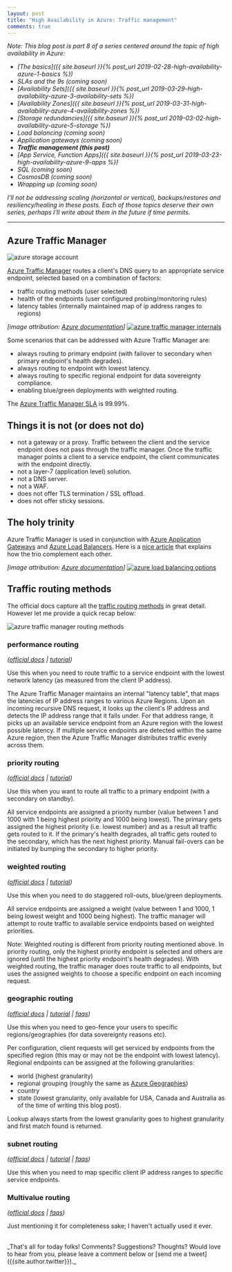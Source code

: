 ```yaml
---
layout: post
title: "High Availability in Azure: Traffic management"
comments: true
---
```

_Note: This blog post is part 8 of a series centered around the topic of high availability in Azure:_

* _[The basics]({{ site.baseurl }}{% post_url 2019-02-28-high-availability-azure-1-basics %})_
* _SLAs and the 9s (coming soon)_
* _[Availability Sets]({{ site.baseurl }}{% post_url 2019-03-29-high-availability-azure-3-availability-sets %})_
* _[Availability Zones]({{ site.baseurl }}{% post_url 2019-03-31-high-availability-azure-4-availability-zones %})_
* _[Storage redundancies]({{ site.baseurl }}{% post_url 2019-03-02-high-availability-azure-5-storage %})_
* _Load balancing (coming soon)_
* _Application gateways (coming soon)_
* _**Traffic management (this post)**_
* _[App Service, Function Apps]({{ site.baseurl }}{% post_url 2019-03-23-high-availability-azure-9-apps %})_
* _SQL (coming soon)_
* _CosmosDB (coming soon)_
* _Wrapping up (coming soon)_

_I'll not be addressing scaling (horizontal or vertical), backups/restores and resiliency/healing in these posts. Each of those topics deserve their own series, perhaps I'll write about them in the future if time permits._

---

## Azure Traffic Manager

![azure storage account](https://assets.cloudskew.com/assets/blog/images/08-azure-traffic-manager.png)

[Azure Traffic Manager](https://docs.microsoft.com/en-us/azure/traffic-manager/) routes a client's DNS query to an appropriate service endpoint, selected based on a combination of factors:

* traffic routing methods (user selected)
* health of the endpoints (user configured probing/monitoring rules)
* latency tables (internally maintained map of ip address ranges to regions)

_[image attribution: [Azure documentation](https://docs.microsoft.com/en-us/azure/traffic-manager/traffic-manager-how-it-works#how-clients-connect-using-traffic-manager)]_
[![azure traffic manager internals](https://assets.cloudskew.com/assets/blog/images/10-azure-traffic-manager-dns.jpg)](https://docs.microsoft.com/en-us/azure/traffic-manager/traffic-manager-how-it-works#how-clients-connect-using-traffic-manager)

Some scenarios that can be addressed with Azure Traffic Manager are:

* always routing to primary endpoint (with failover to secondary when primary endpoint's health degrades).
* always routing to endpoint with lowest latency.
* always routing to specific regional endpoint for data sovereignty compliance.
* enabling blue/green deployments with weighted routing.

The [Azure Traffic Manager SLA](https://azure.microsoft.com/en-in/support/legal/sla/traffic-manager/v1_0/) is 99.99%.

## Things it is not (or does not do)

* not a gateway or a proxy. Traffic between the client and the service endpoint does not pass through the traffic manager. Once the traffic manager points a client to a service endpoint, the client communicates with the endpoint directly.
* not a layer-7 (application level) solution.
* not a DNS server.
* not a WAF.
* does not offer TLS termination / SSL offload.
* does not offer sticky sessions.

## The holy trinity

Azure Traffic Manager is used in conjunction with [Azure Application Gateways](https://docs.microsoft.com/en-us/azure/application-gateway/) and [Azure Load Balancers](https://docs.microsoft.com/en-us/azure/load-balancer/). Here is a [nice article](https://docs.microsoft.com/en-us/azure/traffic-manager/traffic-manager-load-balancing-azure) that explains how the trio complement each other.

_[image attribution: [Azure documentation](https://docs.microsoft.com/en-us/azure/traffic-manager/traffic-manager-load-balancing-azure)]_
[![azure load balancing options](https://assets.cloudskew.com/assets/blog/images/09-azure-load-balancing-options.jpg)](https://docs.microsoft.com/en-us/azure/traffic-manager/traffic-manager-load-balancing-azure#scenario)

## Traffic routing methods

The official docs capture all the [traffic routing methods](https://docs.microsoft.com/en-us/azure/traffic-manager/traffic-manager-routing-methods) in great detail. However let me provide a quick recap below:

![azure traffic manager routing methods](https://assets.cloudskew.com/assets/blog/images/11-azure-traffic-manager-routing-methods.jpg)

### performance routing

_([official docs](https://docs.microsoft.com/en-us/azure/traffic-manager/traffic-manager-routing-methods#performance-traffic-routing-method) \| [tutorial](https://docs.microsoft.com/en-us/azure/traffic-manager/tutorial-traffic-manager-improve-website-response))_

Use this when you need to route traffic to a service endpoint with the lowest network latency (as measured from the client IP address).

The Azure Traffic Manager maintains an internal "latency table", that maps the latencies of IP address ranges to various Azure Regions. Upon an incoming recursive DNS request, it looks up the client's IP address and detects the IP address range that it falls under. For that address range, it picks up an available service endpoint from an Azure region with the lowest possible latency. If multiple service endpoints are detected within the same Azure region, then the Azure Traffic Manager distributes traffic evenly across them.

### priority routing

_([official docs](https://docs.microsoft.com/en-us/azure/traffic-manager/traffic-manager-routing-methods#priority-traffic-routing-method) \| [tutorial](https://docs.microsoft.com/en-us/azure/traffic-manager/traffic-manager-configure-priority-routing-method))_

Use this when you want to route all traffic to a primary endpoint (with a secondary on standby).

All service endpoints are assigned a priority number (value between 1 and 1000 with 1 being highest priority and 1000 being lowest). The primary gets assigned the highest priority (i.e. lowest number) and as a result all traffic gets routed to it. If the primary's health degrades, all traffic gets routed to the secondary, which has the next highest priority. Manual fail-overs can be initiated by bumping the secondary to higher priority.

### weighted routing

_([official docs](https://docs.microsoft.com/en-us/azure/traffic-manager/traffic-manager-routing-methods#weighted-traffic-routing-method) \| [tutorial](https://docs.microsoft.com/en-us/azure/traffic-manager/tutorial-traffic-manager-weighted-endpoint-routing))_

Use this when you need to do staggered roll-outs, blue/green deployments.

All service endpoints are assigned a weight (value between 1 and 1000, 1 being lowest weight and 1000 being highest). The traffic manager will attempt to route traffic to available service endpoints based on weighted priorities.

Note: Weighted routing is different from priority routing mentioned above. In priority routing, only the highest priority endpoint is selected and others are ignored (until the highest priority endpoint's health degrades). With weighted routing, the traffic manager does route traffic to all endpoints, but uses the assigned weights to choose a specific endpoint on each incoming request.

### geographic routing

_([official docs](https://docs.microsoft.com/en-us/azure/traffic-manager/traffic-manager-routing-methods#geographic-traffic-routing-method) \| [tutorial](https://docs.microsoft.com/en-us/azure/traffic-manager/traffic-manager-configure-geographic-routing-method) \| [faqs](https://docs.microsoft.com/en-us/azure/traffic-manager/traffic-manager-faqs#traffic-manager-geographic-traffic-routing-method))_

Use this when you need to geo-fence your users to specific regions/geographies (for data sovereignty reasons etc).

Per configuration, client requests will get serviced by endpoints from the specified region (this may or may not be the endpoint with lowest latency). Regional endpoints can be assigned at the following granularities:

* world (highest granularity)
* regional grouping (roughly the same as [Azure Geographies](../../../2019/02/28/high-availability-azure-1-basics#geography))
* country
* state (lowest granularity, only available for USA, Canada and Australia as of the time of writing this blog post).

Lookup always starts from the lowest granularity goes to highest granularity and first match found is returned.

### subnet routing

_([official docs](https://docs.microsoft.com/en-us/azure/traffic-manager/traffic-manager-routing-methods#subnet-traffic-routing-method) \| [tutorial](https://docs.microsoft.com/en-us/azure/traffic-manager/tutorial-traffic-manager-subnet-routing) \| [faqs](https://docs.microsoft.com/en-us/azure/traffic-manager/traffic-manager-faqs#traffic-manager-subnet-traffic-routing-method))_

Use this when you need to map specific client IP address ranges to specific service endpoints.

### Multivalue routing

_([official docs](https://docs.microsoft.com/en-us/azure/traffic-manager/traffic-manager-routing-methods#multivalue-traffic-routing-method) \| [faqs](https://docs.microsoft.com/en-us/azure/traffic-manager/traffic-manager-faqs#traffic-manager-multivalue-traffic-routing-method))_

Just mentioning it for completeness sake; I haven't actually used it ever.

<br>
_That's all for today folks! Comments? Suggestions? Thoughts? Would love to hear from you, please leave a comment below or [send me a tweet]({{site.author.twitter}})._